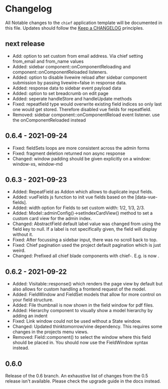 # Changelog
All Notable changes to the `chief` application template will be documented in this file. Updates should follow the [Keep a CHANGELOG](http://keepachangelog.com/)
principles.

## next release
- Add: option to set custom from email address. Via chief setting from_email and from_name values
- Added: sidebar component::onComponentReloading and component::onComponentReloaded listeners.
- Added: option to disable livewire reload after sidebar component submission by passing livewire=false in response data.
- Added: response data to sidebar event payload data
- Added: option to set breadcrumb on edit page
- Added: seperate handleStore and handleUpdate methods
- Fixed: repeatfield type would overwrite existing field indices so only last one would get stored. Therefore disabled vue fields for repeatfield.
- Removed: sidebar component::onComponentReload event listener. use the onComponentReloaded instead

## 0.6.4 - 2021-09-24
- Fixed: fieldSets loops are more consistent across the admin forms
- Fixed: fragment deletion returned non async response
- Changed: window padding should be given explicitly on a window: window-xs, window-md

## 0.6.3 - 2021-09-23
- Added: RepeatField as Addon which allows to duplicate input fields.
- Added: vueFields js function to init vue fields based on the \[data-vue-fields].
- Added: width option for Fields to set custom width: 1/2, 1/3, 2/3.
- Added: Model::adminConfig()->setIndexCardView() method to set a custom card view for the admin index.
- Changed: AbstractField default label value was changed from using the field key to null. If a label is not specifically given, the field will display without it.
- Fixed: After focussing a sidebar input, there was no scroll back to top.
- Fixed: Chief pagination used the project default pagination which is just weird.
- Changed: Prefixed all chief blade components with chief-. E.g. <x-icon-label> is now <x-chief-icon-label>.

## 0.6.2 - 2021-09-22
- Added: Visitable::response() which renders the page view by default but also allows for custom handling a frontend request of the model.
- Added: FieldWindow and FieldSet models that allow for more control on your field structure.
- Added: File thumbnail is now shown in the field window for pdf files.
- Added: Hierarchy component to visually show a model hierarchy by adding an indent
- Fixed: Link window could not be used without a State window.
- Changed: Updated thinktomorrow/vine dependency. This requires some changes in the projects menu views.
- Removed: Field::component() to select the window where this field should be placed in. You should now use the FieldWindow syntax instead.

## 0.6.0
Release of the 0.6 branch. An exhaustive list of changes from the 0.5 release isn't available. Please check the upgrade guide in the docs instead.
